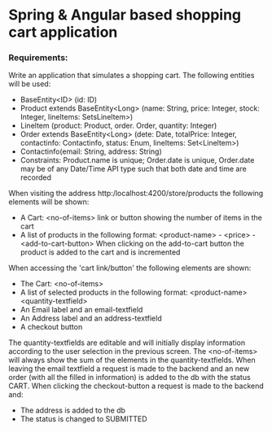 # Spring & Angular based shopping cart application

### Requirements:

Write an application that simulates a shopping cart. The following entities will be used:
* BaseEntity\<ID\> (id: ID)
* Product extends BaseEntity\<Long\> (name: String, price: Integer, stock: Integer, lineltems: SetsLineltem>)
* Lineltem (product: Product, order. Order, quantity: Integer)
* Order extends BaseEntity\<Long\> (dete: Date, totalPrice: Integer, contactinfo: Contactinfo, status: Enum, lineltems: Set\<Lineltem\>)
* Contactinfo(email: String, address: String)
* Constraints: Product.name is unique; Order.date is unique, Order.date may be of any Date/Time API type such that both date and
time are recorded

When visiting the address http:/localhost:4200/store/products the following elements will be shown:
* A Cart: \<no-of-items\> link or button showing the number of items in the cart
* A list of products in the following format: \<product-name\> - \<price\> - \<add-to-cart-button\>
When clicking on the add-to-cart button the product is added to the cart and <no-of-items> is incremented

When accessing the 'cart link/button' the following elements are shown:
* The Cart: \<no-of-items\>
* A list of selected products in the following format: \<product-name\> \<quantity-textfield\>
* An Email label and an email-textfield
* An Address label and an address-textfield
* A checkout button

The quantity-textfields are editable and will initially display information according to the user selection in the previous screen.
The \<no-of-items\> will always show the sum of the elements in the quantity-textfields.
When leaving the email textfield a request is made to the backend and an new order (with all the filled in information) is added to the db with the status CART.
When clicking the checkout-button a request is made to the backend and:
* The address is added to the db
* The status is changed to SUBMITTED
